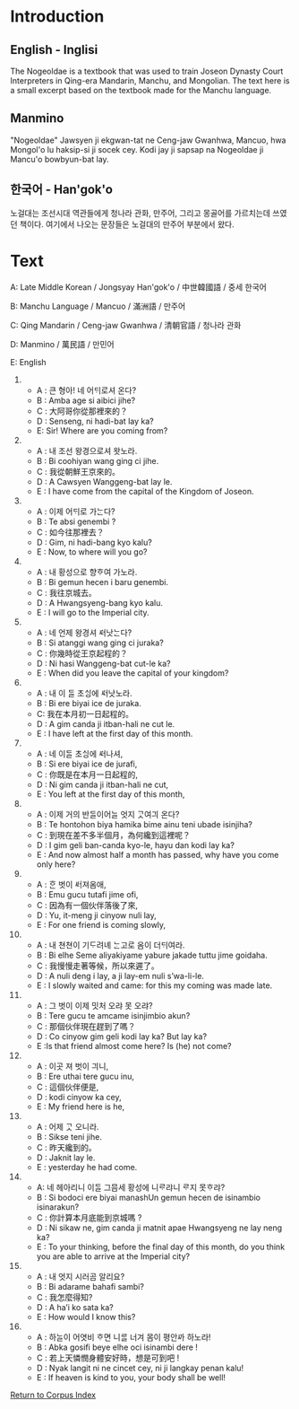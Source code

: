 # Introduction

## English - Inglisi
The Nogeoldae is a textbook that was used to train Joseon Dynasty Court Interpreters in  Qing-era Mandarin, Manchu, and Mongolian. The text here is a small excerpt based on the textbook made for the Manchu language. 

## Manmino
"Nogeoldae" Jawsyen ji ekgwan-tat ne Ceng-jaw Gwanhwa, Mancuo, hwa Mongol'o lu haksip-si ji socek cey. Kodi jay ji sapsap na Nogeoldae ji Mancu'o bowbyun-bat lay.

## 한국어 - Han'gok'o
노걸대는 조선시대 역관들에게 청나라 관화, 만주어, 그리고 몽골어를 가르치는데 쓰였던 책이다. 여기에서 나오는 문장들은 노걸대의 만주어 부분에서 왔다.

# Text

A: Late Middle Korean / Jongsyay Han'gok'o / 中世韓國語 / 중세 한국어

B: Manchu Language / Mancuo / 滿洲語 / 만주어

C: Qing Mandarin / Ceng-jaw Gwanhwa / 清朝官語 / 청나라 관화

D: Manmino / 萬民語 / 만민어

E: English

1. 
   * A : 큰 형아! 네 어ᄃᆡ로셔 온다?
   * B : Amba age si aibici jihe?
   * C : 大阿哥你從那裡來的？
   * D : Senseng, ni hadi-bat lay ka?
   * E: Sir! Where are you coming from? 

2. 
   * A : 내 조선 왕경으로셔 왓노라.
   * B : Bi coohiyan wang ging ci jihe.
   * C : 我從朝鮮王京來的。
   * D : A Cawsyen Wanggeng-bat lay le.
   * E : I have come from the capital of the Kingdom of Joseon. 

3.
   * A : 이제 어ᄃᆡ로 가ᄂᆞᆫ다?
   * B : Te absi genembi ?
   * C : 如今往那裡去？
   * D : Gim, ni hadi-bang kyo kalu?
   * E : Now, to where will you go? 
   
4. 
   * A : 내 황성으로 향ᄒᆞ여 가노라.
   * B : Bi gemun hecen i baru genembi.
   * C : 我往京城去。
   * D : A Hwangsyeng-bang kyo kalu.
   * E : I will go to the Imperial city. 
   
5. 
   * A : 네 언제 왕경셔 ᄯᅥ낫ᄂᆞᆫ다?
   * B : Si atanggi wang ging ci juraka?
   * C : 你幾時從王京起程的？
   * D : Ni hasi Wanggeng-bat cut-le ka?  
   * E : When did you leave the capital of your kingdom?

6. 
   * A : 내 이 ᄃᆞᆯ 초ᄉᆡᆼ에 ᄯᅥ낫노라.
   * B : Bi ere biyai ice de juraka.
   * C: 我在本月初一日起程的。
   * D : A gim canda ji itban-hali ne cut le. 
   * E : I have left at the first day of this month.
   
7. 
   * A : 네 이ᄃᆞᆯ 초ᄉᆡᆼ에 ᄯᅥ나셔,
   * B : Si ere biyai ice de jurafi,
   * C : 你既是在本月一日起程的,
   * D : Ni gim canda ji itban-hali ne cut,
   * E : You left at the first day of this month,  

8. 
   * A : 이제 거의 반ᄃᆞᆯ이어ᄂᆞᆯ 엇지 ᄀᆞᆺ여긔 온다?
   * B : Te hontohon biya hamika bime ainu teni ubade isinjiha?
   * C : 到現在差不多半個月，為何纔到這裡呢？
   * D : I gim geli ban-canda kyo-le, hayu dan kodi lay ka?
   * E : And now almost half a month has passed, why have you come only here? 
   
9. 
   * A : ᄒᆞᆫ 벗이 ᄹᅥ져옴애,
   * B : Emu gucu tutafi jime ofi,
   * C : 因為有一個伙伴落後了來,
   * D : Yu, it-meng ji cinyow nuli lay, 
   * E : For one friend is coming slowly,
   
10. 
    * A : 내 쳔쳔이 기ᄃᆞ려녜 ᄂᆞᆫ고로 옴이 더ᄃᆡ여라.
    * B : Bi elhe Seme aliyakiyame yabure jakade tuttu jime goidaha.
    * C : 我慢慢走著等候，所以來遲了。
    * D : A nuli deng i lay, a ji lay-em nuli s’wa-li-le.
    * E : I slowly waited and came: for this my coming was made late. 

11. 
    * A : 그 벗이 이제 밋처 오랴 못 오랴?
    * B : Tere gucu te amcame isinjimbio akun?
    * C : 那個伙伴現在趕到了嗎？
    * D : Co cinyow gim geli kodi lay ka? But lay ka?
    * E :Is that friend almost come here? Is (he) not come? 

12. 
    * A : 이곳 져 벗이 긔니,
    * B : Ere uthai tere gucu inu,
    * C : 這個伙伴便是,
    * D : kodi cinyow ka cey, 
    * E : My friend here is he, 

13. 
    * A : 어제 ᄀᆞᆺ 오니라.
    * B : Sikse teni jihe.
    * C : 昨天纔到的。
    * D : Jaknit lay le. 
    * E : yesterday he had come. 

14. 
    * A: 네 헤아리니 이ᄃᆞᆯ 그믐세 황성에 니ᄅᆞ랴니 ᄅᆞ지 못ᄒᆞ랴?
    * B : Si bodoci ere biyai manashUn gemun hecen de isinambio isinarakun?
    * C : 你計算本月底能到京城嗎 ?
    * D : Ni sikaw ne, gim canda ji matnit apae Hwangsyeng ne lay neng ka?  
    * E : To your thinking, before the final day of this month, do you think you are able to arrive at the Imperial city? 

15. 
    * A : 내 엇지 시러곰 알리요?
    * B : Bi adarame bahafi sambi?
    * C : 我怎麼得知?
    * D : A ha’i ko sata ka? 
    * E : How would I know this?

16. 
    * A : 하ᄂᆞᆯ이 어엿비 ᄒᆞ면 니ᄅᆞᆯ 너겨 몸이 평안ᄭᅡ 하노라!
    * B : Abka gosifi beye elhe oci isinambi dere !
    * C : 若上天憐憫身體安好時，想是可到吧 !
    * D : Nyak langit ni ne cincet cey, ni ji langkay penan kalu!
    * E : If heaven is kind to you, your body shall be well! 

[Return to Corpus Index](https://github.com/Manmino/corpus#readme)
